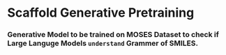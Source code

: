 # Scaffold Generative Pretraining

### Generative Model to be trained on MOSES Dataset to check if Large Languge Models ``understand`` Grammer of SMILES.
